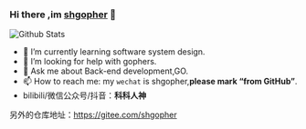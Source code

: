 ### Hi there ,im [shgopher](https://shgopher.github.io) 👋 

![Github Stats](https://github-readme-stats.vercel.app/api?username=shgopher&show_icons=true)

- 🌱  I’m currently learning software system design.
- 🤔  I’m looking for help with gophers.
- 💬  Ask me about Back-end development,GO.
- 📫  How to reach me: my `wechat` is shgopher,**please mark “from GitHub”**.
- bilibili/微信公众号/抖音：**科科人神**

另外的仓库地址：https://gitee.com/shgopher 
<!--
**shgopher/shgopher** is a ✨ _special_ ✨ repository because its `README.md` (this file) appears on your GitHub profile.
-->
